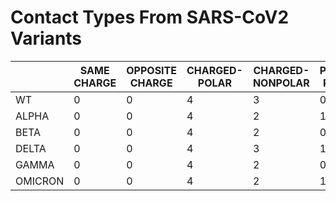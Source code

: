 # Contact Types From SARS-CoV2 Variants

|         | SAME CHARGE | OPPOSITE CHARGE | CHARGED-POLAR | CHARGED-NONPOLAR | POLAR-POLAR | POLAR-NONPOLAR | NONPOLAR-NONPOLAR | TOTAL CONTACTS |
|---------|-------------|-----------------|---------------|------------------|-------------|----------------|-------------------|----------------|
| WT      | 0           | 0               | 4             | 3                | 0           | 6              | 3                 | 16             |
| ALPHA   | 0           | 0               | 4             | 2                | 1           | 6              | 3                 | 16             |
| BETA    | 0           | 0               | 4             | 2                | 0           | 6              | 3                 | 15             |
| DELTA   | 0           | 0               | 4             | 3                | 1           | 7              | 2                 | 17             |
| GAMMA   | 0           | 0               | 4             | 2                | 0           | 7              | 5                 | 16             |
| OMICRON | 0           | 0               | 4             | 2                | 1           | 6              | 4                 | 17             |